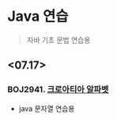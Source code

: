 # Java 연습

> 자바 기초 문법 연습용

## <07.17>

### BOJ2941. [크로아티아 알파벳](./silver5/boj_2941.java)

- java 문자열 연습용